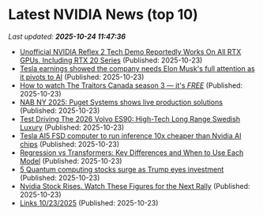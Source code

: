 # Latest NVIDIA News (top 10)
_Last updated: **2025-10-24 11:47:36**_

- [Unofficial NVIDIA Reflex 2 Tech Demo Reportedly Works On All RTX GPUs, Including RTX 20 Series](https://wccftech.com/unofficial-nvidia-reflex-2-tech-demo-reportedly-works-on-all-rtx-gpus-including/) (Published: 2025-10-23)
- [Tesla earnings showed the company needs Elon Musk's full attention as it pivots to AI](https://www.businessinsider.com/tesla-q3-earnings-analysis-elon-musk-pay-package-engagement-level-2025-10) (Published: 2025-10-23)
- [How to watch The Traitors Canada season 3 — it's *FREE*](https://www.techradar.com/how-to-watch/tv-shows/how-to-watch-the-traitors-canada-season-3-its-free) (Published: 2025-10-23)
- [NAB NY 2025: Puget Systems shows live production solutions](https://www.provideocoalition.com/nab-ny-2025-puget-systems-shows-live-production-solutions/) (Published: 2025-10-23)
- [Test Driving The 2026 Volvo ES90: High-Tech Long Range Swedish Luxury](https://www.forbes.com/sites/jamesmorris/2025/10/23/test-driving-the-2026-volvo-es90-high-tech-long-range-swedish-luxury/) (Published: 2025-10-23)
- [Tesla AI5 FSD computer to run inference 10x cheaper than Nvidia AI chips](https://www.notebookcheck.net/Tesla-AI5-FSD-computer-to-run-inference-10x-cheaper-than-Nvidia-AI-chips.1145221.0.html) (Published: 2025-10-23)
- [Regression vs Transformers: Key Differences and When to Use Each Model](https://www.digitalocean.com/community/tutorials/regression-vs-transformers) (Published: 2025-10-23)
- [5 Quantum computing stocks surge as Trump eyes investment](https://rollingout.com/2025/10/23/5-quantum-computing-stocks-surge-trump/) (Published: 2025-10-23)
- [Nvidia Stock Rises. Watch These Figures for the Next Rally](https://biztoc.com/x/c30a06635f33eb00) (Published: 2025-10-23)
- [Links 10/23/2025](https://www.nakedcapitalism.com/2025/10/links-10-23-2025.html) (Published: 2025-10-23)

